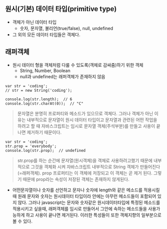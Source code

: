 ## 원시(기본) 데이터 타입(primitive type)
- 객체가 아닌 데이터 타입
  - 숫자, 문자열, 불리언(true/false), null, undefined
- 그 외의 모든 데이터 타입들은 객체다.

## 래퍼객체
- 원시 데이터 형을 객체처럼 다룰 수 있도록(객체로 감싸줌)하기 위한 객체
  - String, Number, Boolean
  - null과 undefined는 래퍼객체가 존재하지 않음
```
var str = 'coding';
// str = new String('coding');

console.log(str.length);  // 6
console.log(str.charAt(0));  // "C"
```
> 문자열은 분명히 프로퍼티와 메소드가 있으므로 객체다. 그러나 객체가 아닌 이유는 내부적으로 문자열이 원시 데이터 타입이고 문자열과 관련된 어떤 작업을 하려고 할 때 자바스크립트는 임시로 문자열 객체(주석부분)를 만들고 사용이 끝나면 제거하기 때문이다.
```
var str = 'coding';
str.prop = 'everybody';
console.log(str.prop);  // undefined
```
> str.prop를 하는 순간에 문자열(원시객체)을 객체로 사용하려고했기 때문에 내부적으로 그것을 객체화 시켜 자바스크립트 내부적으로 String 객체가 만들어진다(=래퍼객체). prop 프로퍼티는 이 객체에 저장되고 이 객체는 곧 제거 된다. 그렇기 때문에 prop라는 속성이 저장된 객체는 존재하지 않게된다.

- 어떤문자열이나 숫자를 선언하고 문자나 숫자에 length와 같은 메소드를 적용시킬때 원래 문자와 숫자는 원시데이터 타입이라 안에는 아무런 메소드들이 포함되어 있지 않다. 그러나 javascript는 문자와 숫자같은 원시데이터타입에 특정된 메소드를 적용시키고 싶을때, 래퍼객체를 임시로 만들어서 그안에 속하는 메소드들을 사용가능하게 하고 사용이 끝나면 제거된다. 이러한 특성들이 또한 객체지향의 일부분으로 볼 수 있다.
